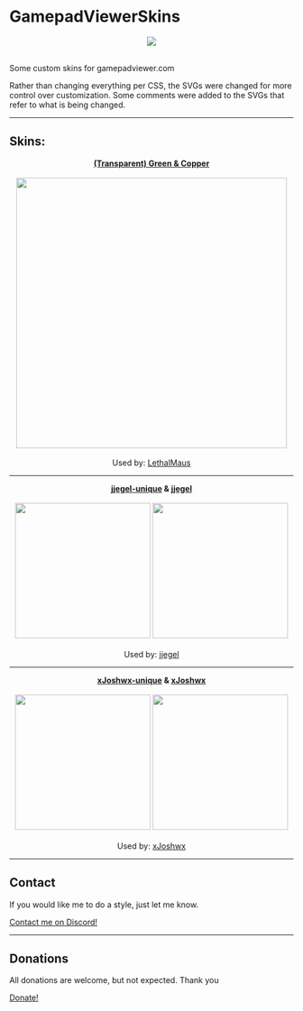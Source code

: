# GamepadViewerSkins

<p align="center">
  <img src="https://lethalmaus.github.io/GamepadViewerSkins/transparent-green/Controller.png"><br><br>
</p>

Some custom skins for gamepadviewer.com

Rather than changing everything per CSS, the SVGs were changed for more control over customization. Some comments were added to the SVGs that refer to what is being changed.

---

## Skins:

<p align="center">
  <b><a href="https://gamepadviewer.com/?p=1&s=8&editcss=https%3A%2F%2Flethalmaus.github.io%2FGamepadViewerSkins%2Ftransparent-green%2Fstyle.css" alt="GamepadViewer.com">(Transparent) Green & Copper</a></b><br><br>
  <img src="https://lethalmaus.github.io/GamepadViewerSkins/transparent-green/Controller.png" width="480"><br><br>
  Used by: <a href="https://twitch.tv/lethalmaus" alt="Twitch">LethalMaus</a>
</p>

---

<p align="center">
  <b><a href="https://gamepadviewer.com/?p=1&s=8&editcss=https%3A%2F%2Flethalmaus.github.io%2FGamepadViewerSkins%2Fjjegel-unique%2Fstyle.css" alt="GamepadViewer.com">jjegel-unique</a>
 & <a href="https://gamepadviewer.com/?p=1&s=8&editcss=https%3A%2F%2Flethalmaus.github.io%2FGamepadViewerSkins%2Fjjegel%2Fstyle.css" alt="GamepadViewer.com">jjegel</a></b><br><br>
  <img src="https://lethalmaus.github.io/GamepadViewerSkins/jjegel-unique/Controller.png" width="240">
  <img src="https://lethalmaus.github.io/GamepadViewerSkins/jjegel/Controller.png" width="240"><br><br>
  Used by: <a href="https://twitch.tv/jjegel" alt="Twitch">jjegel</a>
</p>

---

<p align="center">
  <b><a href="https://gamepadviewer.com/?p=1&s=8&editcss=https%3A%2F%2Flethalmaus.github.io%2FGamepadViewerSkins%2FxJoshwx-unique%2Fstyle.css" alt="GamepadViewer.com">xJoshwx-unique</a>
 & <a href="https://gamepadviewer.com/?p=1&s=8&editcss=https%3A%2F%2Flethalmaus.github.io%2FGamepadViewerSkins%2FxJoshwx%2Fstyle.css" alt="GamepadViewer.com">xJoshwx</a></b><br><br>
  <img src="https://lethalmaus.github.io/GamepadViewerSkins/xJoshwx-unique/Controller.png?" width="240">
  <img src="https://lethalmaus.github.io/GamepadViewerSkins/xJoshwx/Controller.png?" width="240"><br><br>
  Used by: <a href="https://twitch.tv/xJoshwx" alt="Twitch">xJoshwx</a>
</p>

---

## Contact

If you would like me to do a style, just let me know.

[Contact me on Discord!](https://discord.gg/asZsz2F)

---

## Donations

All donations are welcome, but not expected. Thank you

[Donate!](https://paypal.me/JamesCullimore/5,00)
